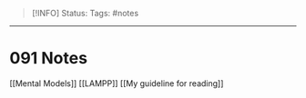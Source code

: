 > [!INFO]
> Status:
> Tags: #notes

----
# 091 Notes
[[Mental Models]]
[[LAMPP]]
[[My guideline for reading]]